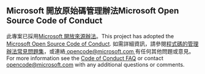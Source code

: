 ## <a name="microsoft-open-source-code-of-conduct"></a><span data-ttu-id="c2064-101">Microsoft 開放原始碼管理辦法</span><span class="sxs-lookup"><span data-stu-id="c2064-101">Microsoft Open Source Code of Conduct</span></span>
<span data-ttu-id="c2064-102">此專案已採用[Microsoft 開放來源辦法](https://opensource.microsoft.com/codeofconduct/)。</span><span class="sxs-lookup"><span data-stu-id="c2064-102">This project has adopted the [Microsoft Open Source Code of Conduct](https://opensource.microsoft.com/codeofconduct/).</span></span>
<span data-ttu-id="c2064-103">如需詳細資訊，請參閱[程式碼的管理辦法常見問題集](https://opensource.microsoft.com/codeofconduct/faq/)，或連絡[ opencode@microsoft.com ](mailto:opencode@microsoft.com)有任何其他問題或意見。</span><span class="sxs-lookup"><span data-stu-id="c2064-103">For more information see the [Code of Conduct FAQ](https://opensource.microsoft.com/codeofconduct/faq/) or contact [opencode@microsoft.com](mailto:opencode@microsoft.com) with any additional questions or comments.</span></span>